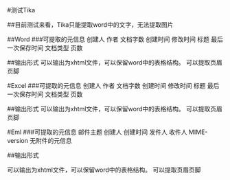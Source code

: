 #测试Tika

##目前测试来看，Tika只能提取word中的文字，无法提取图片

##Word
###可提取的元信息
创建人
作者
文档字数
创建时间
修改时间
标题
最后一次保存时间
文档类型
页数

##输出形式
可以输出为xhtml文件，可以保留word中的表格结构。
可以提取页眉页脚

#Excel
###可提取的元信息
创建人
作者
文档字数
创建时间
修改时间
标题
最后一次保存时间
文档类型
页数

##输出形式
可以输出为xhtml文件，可以保留word中的表格结构。
可以提取页眉页脚

#Eml
###可提取的元信息
邮件主题
创建人
创建时间
发件人
收件人
MIME-version
无附件的元信息

##输出形式

可以输出为xhtml文件，可以保留word中的表格结构。
可以提取页眉页脚